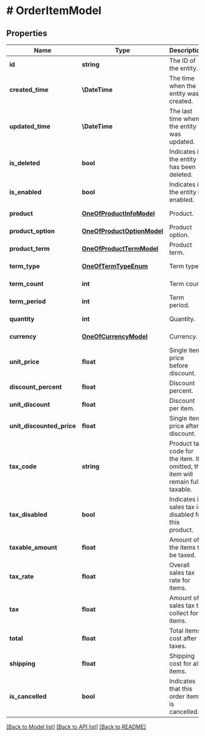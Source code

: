 # # OrderItemModel

## Properties

Name | Type | Description | Notes
------------ | ------------- | ------------- | -------------
**id** | **string** | The ID of the entity. | [optional] [readonly]
**created_time** | **\DateTime** | The time when the entity was created. | [optional] [readonly]
**updated_time** | **\DateTime** | The last time when the entity was updated. | [optional] [readonly]
**is_deleted** | **bool** | Indicates if the entity has been deleted. | [optional] [readonly]
**is_enabled** | **bool** | Indicates if the entity is enabled. | [optional] [readonly]
**product** | [**OneOfProductInfoModel**](OneOfProductInfoModel.md) | Product. | [optional] [readonly]
**product_option** | [**OneOfProductOptionModel**](OneOfProductOptionModel.md) | Product option. | [optional] [readonly]
**product_term** | [**OneOfProductTermModel**](OneOfProductTermModel.md) | Product term. | [optional] [readonly]
**term_type** | [**OneOfTermTypeEnum**](OneOfTermTypeEnum.md) | Term type. | [optional] [readonly]
**term_count** | **int** | Term count. | [optional] [readonly]
**term_period** | **int** | Term period. | [optional] [readonly]
**quantity** | **int** | Quantity. | [optional] [readonly]
**currency** | [**OneOfCurrencyModel**](OneOfCurrencyModel.md) | Currency. | [optional] [readonly]
**unit_price** | **float** | Single item price before discount. | [optional] [readonly]
**discount_percent** | **float** | Discount percent. | [optional] [readonly]
**unit_discount** | **float** | Discount per item. | [optional] [readonly]
**unit_discounted_price** | **float** | Single item price after discount. | [optional] [readonly]
**tax_code** | **string** | Product tax code for the item. If omitted, the item will remain fully taxable. | [optional] [readonly]
**tax_disabled** | **bool** | Indicates if sales tax is disabled for this product. | [optional] [readonly]
**taxable_amount** | **float** | Amount of the items to be taxed. | [optional] [readonly]
**tax_rate** | **float** | Overall sales tax rate for items. | [optional] [readonly]
**tax** | **float** | Amount of sales tax to collect for items. | [optional] [readonly]
**total** | **float** | Total items cost after taxes. | [optional] [readonly]
**shipping** | **float** | Shipping cost for all items. | [optional] [readonly]
**is_cancelled** | **bool** | Indicates that this order item is cancelled. | [optional] [readonly]

[[Back to Model list]](../../README.md#models) [[Back to API list]](../../README.md#endpoints) [[Back to README]](../../README.md)
